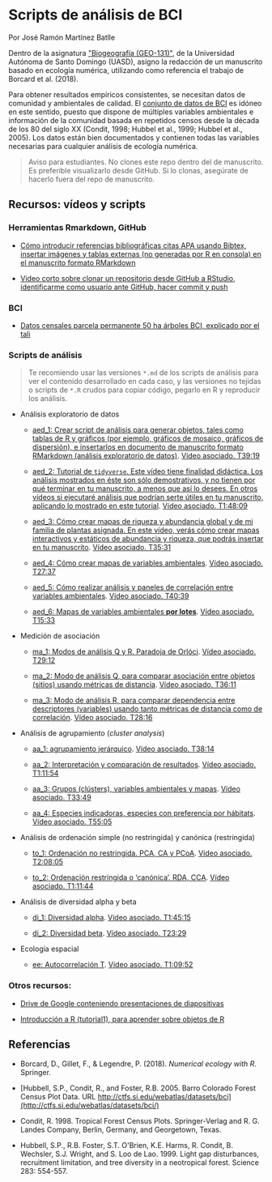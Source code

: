 # Scripts de análisis de BCI
Por José Ramón Martínez Batlle

Dentro de la asignatura ["Biogeografía (GEO-131)"](https://github.com/biogeografia-master/material-de-apoyo), de la Universidad Autónoma de Santo Domingo (UASD), asigno la redacción de un manuscrito basado en ecología numérica, utilizando como referencia el trabajo de Borcard et al. (2018).

Para obtener resultados empíricos consistentes, se necesitan datos de comunidad y ambientales de calidad. El [conjunto de datos de BCI](http://ctfs.si.edu/webatlas/datasets/bci) es idóneo en este sentido, puesto que dispone de múltiples variables ambientales e información de la comunidad basada en repetidos censos desde la década de los 80 del siglo XX (Condit, 1998; Hubbel et al., 1999; Hubbel et al., 2005). Los datos están bien documentados y contienen todas las variables necesarias para cualquier análisis de ecología numérica.

> Aviso para estudiantes. No clones este repo dentro del de manuscrito. Es preferible visualizarlo desde GitHub. Si lo clonas, asegúrate de hacerlo fuera del repo de manuscrito.

## Recursos: vídeos y scripts

### Herramientas Rmarkdown, GitHub

* [Cómo introducir referencias bibliográficas citas APA usando Bibtex, insertar imágenes y tablas externas (no generadas por R en consola) en el manuscrito formato RMarkdown](https://drive.google.com/file/d/1DK7QNUbicjoeVUusm6Kwpk299H8oD6Jj/view?usp=sharing)

* [Video corto sobre clonar un repositorio desde GitHub a RStudio, identificarme como usuario ante GitHub, hacer commit y push](https://drive.google.com/file/d/1roecMRxQYIOmUA3--pa7Syh4hQls7Y6v/view?usp=sharing)

### BCI

* [Datos censales parcela permanente 50 ha árboles BCI, explicado por el tali](https://drive.google.com/file/d/1pHQi-9NQYGQnXKXX02eZOpTDoQarvrXl/view?usp=sharing)

### Scripts de análisis

> Te recomiendo usar las versiones `*.md`  de los scripts de análisis para ver el contenido desarrollado en cada caso, y las versiones no tejidas o scripts de `*.R` crudos para copiar código, pegarlo en R y reproducir los análisis.

* Análisis exploratorio de datos
  
    * [aed_1: Crear script de análisis para generar objetos, tales como tablas de R y gráficos (por ejemplo, gráficos de mosaico, gráficos de dispersión), e insertarlos en documento de manuscrito formato RMarkdown (análisis exploratorio de datos)](aed_1.md). [Vídeo asociado. T39:19](https://drive.google.com/file/d/1gZwltgEHpF_jdzpF-hWDZWd5QyMb3iT3/view?usp=sharing)
      
    * [aed_2: Tutorial de `tidyverse`. Este vídeo tiene finalidad didáctica. Los análisis mostrados en éste son sólo demostrativos, y no tienen por qué terminar en tu manuscrito, a menos que así lo desees. En otros vídeos si ejecutaré análisis que podrían serte útiles en tu manuscrito, aplicando lo mostrado en este tutorial](aed_2_tidyverse.md). [Vídeo asociado. T1:48:09](https://drive.google.com/file/d/1YUDPMgKsxzxXSUQAImY5SvBUQdciP19G/view?usp=sharing)
      
    * [aed_3: Cómo crear mapas de riqueza y abundancia global y de mi familia de plantas asignada. En este vídeo, verás cómo crear mapas interactivos y estáticos de abundancia y riqueza, que podrás insertar en tu manuscrito](aed_3_mapas_riqueza_abun_global_mi_familia.md). [Vídeo asociado. T35:31](https://drive.google.com/file/d/1BCNyc_z6ikS2UdADzSudfoaOtCqPfX7L/view?usp=sharing)
      
    * [aed_4: Cómo crear mapas de variables ambientales](aed_4_mapas_variables_ambientales.md). [Vídeo asociado. T27:37](https://drive.google.com/file/d/1O8wfLqeTCES8M1UPi5HGuLcTqjDoNxNm/view?usp=sharing)
      
    * [aed_5: Cómo realizar análisis y paneles de correlación entre variables ambientales](aed_5_correlaciones_variables_ambientales.md). [Vídeo asociado. T40:39](https://drive.google.com/file/d/1LqxUdjn_M8qqWoIw3JqLTYcWDPnj75zE/view?usp=sharing)
      
    * [aed_6: Mapas de variables ambientales **por lotes**](aed_6_mapas_por_lotes.md). [Vídeo asociado. T15:33](https://drive.google.com/file/d/14U2Yrk4c5FelcZFznjMc0uXnBa7XfCdY/view?usp=sharing)
      
* Medición de asociación
  
    * [ma_1: Modos de análisis Q y R. Paradoja de Orlóci](medicion_asociacion_1_modo_Q_paradoja_orloci.md). [Vídeo asociado. T29:12](https://drive.google.com/file/d/1Ie3wws6ZCaKnDQtQEVMRa6TwjSni6v4J/view?usp=sharing)
      
    * [ma_2: Modo de análisis Q, para comparar asociación entre objetos (sitios) usando métricas de distancia](medicion_asociacion_2_modo_Q_mi_familia.md). [Vídeo asociado. T36:11](https://drive.google.com/file/d/12_Rha9iQFD5MWOFmwiNfXTA767d1JT2e/view?usp=sharing)
      
    * [ma_3: Modo de análisis R, para comparar dependencia entre descriptores (variables) usando tanto métricas de distancia como de correlación](medicion_asociacion_3_modo_R_mi_familia.md). [Vídeo asociado. T28:16](https://drive.google.com/file/d/1HoR1phyXfmr8cICWG36NClv17l00nyxS/view?usp=sharing)
      
* Análisis de agrupamiento (*cluster analysis*)
  
    * [aa_1: agrupamiento jerárquico](aa_analisis_de_agrupamiento_1_jerarquico.md). [Vídeo asociado. T38:14](https://drive.google.com/file/d/1nvxyygYLlaK2lFuIbfxeApGtFN85wXFU/view?usp=sharing)
      
    * [aa_2: Interpretación y comparación de resultados](aa_analisis_de_agrupamiento_2_intepretacion_resultados.md). [Vídeo asociado. T1:11:54](https://drive.google.com/file/d/14Mh6eEGJnvfy7uw969KvJGEqF7DW33rw/view?usp=sharing)
      
    * [aa_3: Grupos (clústers), variables ambientales y mapas](aa_analisis_de_agrupamiento_3_variables_ambientales_segun_grupos.md). [Vídeo asociado. T33:49](https://drive.google.com/file/d/16MpxVlnNRnYrTT7pz-ydT5n61_Ns517P/view?usp=sharing)
      
    * [aa_4: Especies indicadoras, especies con preferencia por hábitats](aa_analisis_de_agrupamiento_4_especies_indicadoras_preferencia_por_habitat.md). [Vídeo asociado. T55:05](https://drive.google.com/file/d/1EKKR7tePhnZFTButwWWRXcbgNuRnc9j3/view?usp=sharing)
      
* Análisis de ordenación simple (no restringida) y canónica (restringida)
  
    * [to_1: Ordenación no restringida. PCA, CA y PCoA](to_tecnicas_de_ordenacion_1_ordenacion_no_restringida_PCA_CA_MCA.md). [Vídeo asociado. T2:08:05](https://drive.google.com/file/d/1WpOmbkbZ4EVQBCisVb8ggDUXQ0guDmO3/view?usp=sharing)
      
    * [to_2: Ordenación restringida o ‘canónica’. RDA, CCA](to_tecnicas_de_ordenacion_2_ordenacion_restringida_RDA_CCA.md). [Vídeo asociado. T1:11:44](https://drive.google.com/file/d/18_WRG5hSxm6iftOiqMkNKKXxp3PhqBwe/view?usp=sharing)
      
* Análisis de diversidad  alpha y beta
  
    * [di_1: Diversidad alpha](di_1_analisis_de_diversidad_diversidad_alpha.md). [Vídeo asociado. T1:45:15](https://drive.google.com/file/d/1bsNkshm7PsrqkO7qMwkLdWItCeyblztE/view?usp=sharing)
      
    * [di_2: Diversidad beta](di_2_analisis_de_diversidad_diversidad_beta.md). [Vídeo asociado. T23:29](https://drive.google.com/file/d/1bsNkshm7PsrqkO7qMwkLdWItCeyblztE/view?usp=sharing)
      
* Ecología espacial
  
    * [ee: Autocorrelación T](ee_ecologia_espacial.md). [Vídeo asociado. T1:09:52](https://drive.google.com/file/d/14S4fSKfcm3T39WTLcnW69OJV2tKQtw6p/view?usp=sharing)

### Otros recursos:

* [Drive de Google conteniendo presentaciones de diapositivas](https://drive.google.com/drive/folders/12NbRrZlw6qBtaEWH6KqiAw1XaSutxFDg?usp=sharing)

 * [Introducción a R (tutorial1), para aprender sobre objetos de R](https://geofis.shinyapps.io/tutorial1/)

## Referencias

* Borcard, D., Gillet, F., & Legendre, P. (2018). *Numerical ecology with R*. Springer.

* [Hubbell, S.P., Condit, R., and Foster, R.B. 2005. Barro Colorado Forest Census Plot Data. URL http://ctfs.si.edu/webatlas/datasets/bci](http://ctfs.si.edu/webatlas/datasets/bci/)

* Condit, R. 1998. Tropical Forest Census Plots. Springer-Verlag and R. G. Landes Company, Berlin, Germany, and Georgetown, Texas.

* Hubbell, S.P., R.B. Foster, S.T. O'Brien, K.E. Harms, R. Condit, B. Wechsler, S.J. Wright, and S. Loo de Lao. 1999. Light gap disturbances, recruitment limitation, and tree diversity in a neotropical forest. Science 283: 554-557.
